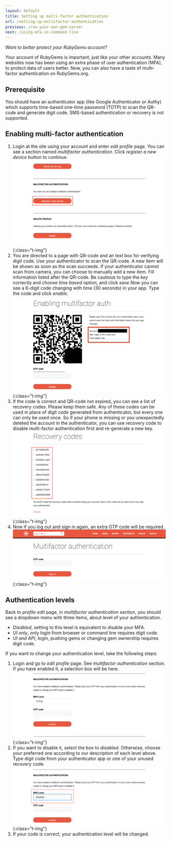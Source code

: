 ```yaml
---
layout: default
title: Setting up multi-factor authentication
url: /setting-up-multifactor-authentication
previous: /run-your-own-gem-server
next: /using-mfa-in-command-line
---
```


<em class="t-gray">Want to better protect your RubyGems account?</em>

Your account of RubyGems is important, just like your other accounts. Many
websites now has been using an extra phase of user authentication (MFA), to
protect data of users better. Now, you can also have a taste of multi-factor
authentication on RubyGems.org.

## Prerequisite

You should have an authenticator app (like Google Authenticator or Authy) which
supports time-based one-time password (TOTP) to scan the QR-code and generate
digit code. SMS-based authentication or recovery is not supported.

## Enabling multi-factor authentication

1. Login at the site using your account and enter _edit profile_ page. You can see
a section named _multifactor authentication_. Click _register a new device_
button to continue.
    ![Multifactor authentication section at profile edit page](/images/enabling_mfa_step1.png){:class="t-img"}
2. You are directed to a page with QR-code and an text box for verifying digit
code. Use your authenticator to scan the QR-code. A new item will be shown as
soon as the scan succeeds. If your authenticator cannot scan from camera, you
can choose to manually add a new item. Fill information listed after the
QR-code. Be cautious to type the _key_ correctly and choose _time based_
option, and click _save_.Now you can see a 6-digit code changing with time (30
seconds) in your app. Type the code and click _enable_.
    ![Registering a new device](/images/enabling_mfa_step2.png){:class="t-img"}
3. If the code is correct and QR-code not expired, you can see a list of recovery
codes. Please keep them safe. Any of these codes can be used in place of digit
code generated from authenticator, but every one can only be used once. So if
your phone is missing or you unexpectedly deleted the account in the
authenticator, you can use recovery code to disable multi-factor authentication
first and re-generate a new key.
    ![Recovery codes](/images/enabling_mfa_step3.png){:class="t-img"}
4. Now if you log out and sign in again, an extra OTP code will be required.
    ![OTP prompt at login page](/images/mfa_login.png){:class="t-img"}

## Authentication levels

Back to _profile edit_ page, in _multifactor authentication_ section, you
should see a dropdown menu with three items, about level of your
authentication.

- _Disabled_, setting to this level is equivalent to disable your MFA.
- _UI only_, only login from browser or command line requires digit code.
- _UI and API_, login, pushing gems or changing gem ownership requires digit
code.

If you want to change your authentication level, take the following steps:

1. Login and go to _edit profile_ page. See _multifactor authentication_
section. If you have enabled it, a selection box will be here.
    ![Multifactor section at profile edit page](/images/changing_mfa_step1.png){:class="t-img"}
2. If you want to disable it, select the box to _disabled_. Otherwise, choose
your preferred one according to our description of each level above. Type digit
code from your authenticator app or one of your unused recovery code.
    ![Options of authentication level](/images/changing_mfa_step2.png){:class="t-img"}
3. If your code is correct, your authentication level will be changed.
